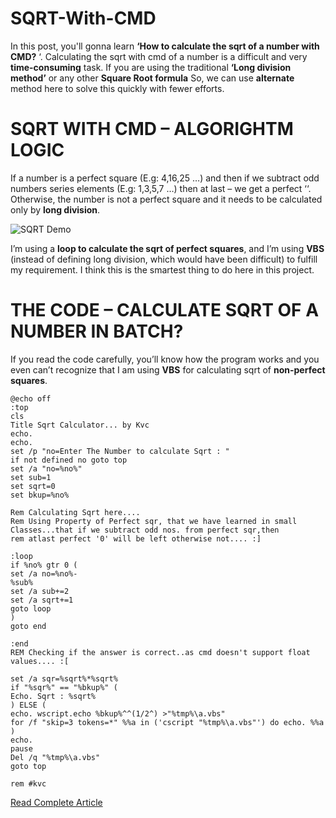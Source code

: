 # SQRT-With-CMD
In this post, you'll gonna learn **‘How to calculate the sqrt of a number with CMD?** ‘. Calculating the sqrt with cmd of a number is a difficult and very **time-consuming** task. If you are using the traditional **‘Long division method’** or any other **Square Root formula** So, we can use **alternate** method here to solve this quickly with fewer efforts.

# SQRT WITH CMD – ALGORIGHTM LOGIC
If a number is a perfect square (E.g: 4,16,25 …) and then if we subtract odd numbers series elements (E.g: 1,3,5,7 …) then at last – we get a perfect ‘‘. Otherwise, the number is not a perfect square and it needs to be calculated only by **long division**.

![SQRT Demo](https://i2.wp.com/www.thebateam.org/wp-content/uploads/2020/02/SQRT-Demo.gif?w=600&ssl=1)

I’m using a **loop to calculate the sqrt of perfect squares**, and I’m using **VBS** (instead of defining long division, which would have been difficult) to fulfill my requirement. I think this is the smartest thing to do here in this project.
# THE CODE – CALCULATE SQRT OF A NUMBER IN BATCH?
If you read the code carefully, you’ll know how the program works and you even can’t recognize that I am using **VBS** for calculating sqrt of **non-perfect squares**.

```
@echo off
:top
cls
Title Sqrt Calculator... by Kvc
echo.
echo.
set /p "no=Enter The Number to calculate Sqrt : "
if not defined no goto top
set /a "no=%no%"
set sub=1
set sqrt=0
set bkup=%no%

Rem Calculating Sqrt here....
Rem Using Property of Perfect sqr, that we have learned in small Classes...that if we subtract odd nos. from perfect sqr,then
rem atlast perfect '0' will be left otherwise not.... :]

:loop
if %no% gtr 0 (
set /a no=%no%-
%sub%
set /a sub+=2
set /a sqrt+=1
goto loop
)
goto end

:end
REM Checking if the answer is correct..as cmd doesn't support float values.... :[

set /a sqr=%sqrt%*%sqrt%
if "%sqr%" == "%bkup%" (
Echo. Sqrt : %sqrt%
) ELSE (
echo. wscript.echo %bkup%^^(1/2^) >"%tmp%\a.vbs"
for /f "skip=3 tokens=*" %%a in ('cscript "%tmp%\a.vbs"') do echo. %%a
)
echo.
pause
Del /q "%tmp%\a.vbs"
goto top

rem #kvc 
```
[Read Complete Article](https://www.thebateam.org/2020/02/sqrt-with-cmd/)
